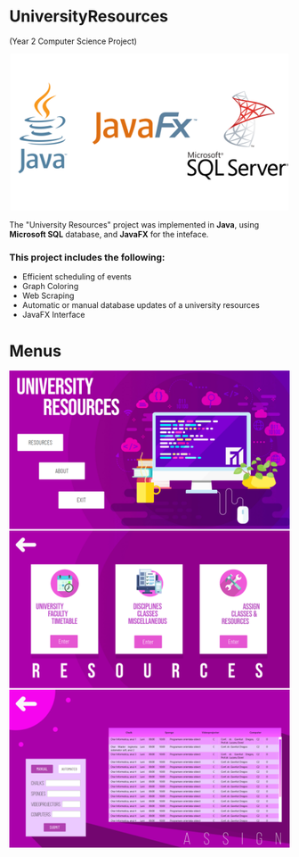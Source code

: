 # UniversityResources
(Year 2 Computer Science Project)

<div align="center">
  <img src="https://github.com/FrentescuCezar/UniversityResources/blob/main/src/main/resources/assets/PHOTOS%20FOR%20GITHUB/All_Logos.png" width="500" alt="Java Logo" >

</div>

The "University Resources" project was implemented in <b>Java</b>, using <b>Microsoft SQL</b> database, and <b>JavaFX</b> for the inteface.

<h3>This project includes the following:</h3>
<ul>
  <li>Efficient scheduling of events</li>
  <li>Graph Coloring</li>
  <li>Web Scraping</li>
  <li>Automatic or manual database updates of a university resources</li>
  <li>JavaFX Interface</li>
</ul>

# Menus

<p align="center">
  <img src="https://github.com/FrentescuCezar/UniversityResources/blob/main/src/main/resources/assets/MENU_2.png" alt="accessibility text">
  <img src="https://github.com/FrentescuCezar/UniversityResources/blob/main/src/main/resources/assets/PHOTOS%20FOR%20GITHUB/Resources.png" alt="accessibility text">
  <img src="https://github.com/FrentescuCezar/UniversityResources/blob/main/src/main/resources/assets/PHOTOS%20FOR%20GITHUB/ASSIGN.png" alt="accessibility text">
</p>

